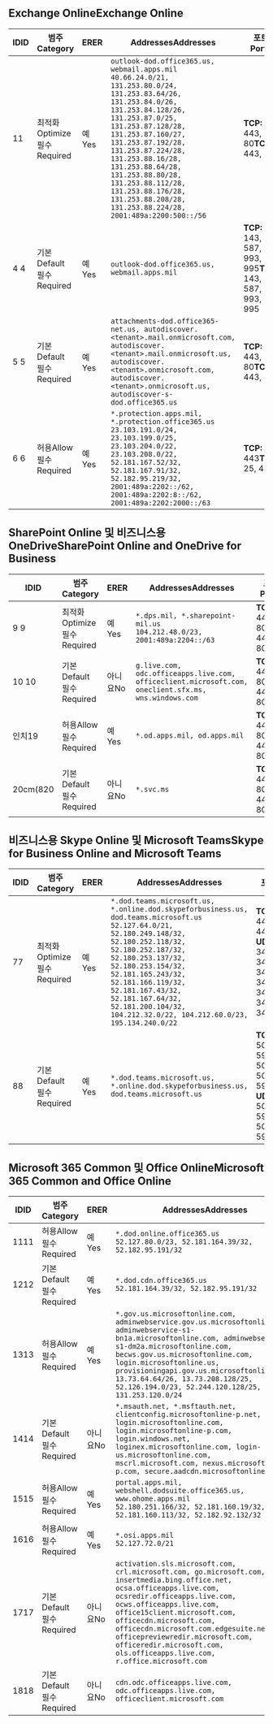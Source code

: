 <!--THIS FILE IS AUTOMATICALLY GENERATED. MANUAL CHANGES WILL BE OVERWRITTEN.-->
<!--Please contact the Office 365 Endpoints team with any questions.-->
<!--USGovDoD endpoints version 2019053100-->
<!--File generated 2019-05-31 17:01:37.6154-->

## <a name="exchange-online"></a><span data-ttu-id="3f226-101">Exchange Online</span><span class="sxs-lookup"><span data-stu-id="3f226-101">Exchange Online</span></span>

<span data-ttu-id="3f226-102">ID</span><span class="sxs-lookup"><span data-stu-id="3f226-102">ID</span></span> | <span data-ttu-id="3f226-103">범주</span><span class="sxs-lookup"><span data-stu-id="3f226-103">Category</span></span> | <span data-ttu-id="3f226-104">ER</span><span class="sxs-lookup"><span data-stu-id="3f226-104">ER</span></span> | <span data-ttu-id="3f226-105">Addresses</span><span class="sxs-lookup"><span data-stu-id="3f226-105">Addresses</span></span> | <span data-ttu-id="3f226-106">포트</span><span class="sxs-lookup"><span data-stu-id="3f226-106">Ports</span></span>
-- | -------------------- | --- | ---------------------------------------------------------------------------------------------------------------------------------------------------------------------------------------------------------------------------------------------------------------------------------------------------------------------------------------------------------------------------------------------- | -------------------------------
<span data-ttu-id="3f226-107">1</span><span class="sxs-lookup"><span data-stu-id="3f226-107">1</span></span> | <span data-ttu-id="3f226-108">최적화</span><span class="sxs-lookup"><span data-stu-id="3f226-108">Optimize</span></span><BR><span data-ttu-id="3f226-109">필수</span><span class="sxs-lookup"><span data-stu-id="3f226-109">Required</span></span> | <span data-ttu-id="3f226-110">예</span><span class="sxs-lookup"><span data-stu-id="3f226-110">Yes</span></span> | `outlook-dod.office365.us, webmail.apps.mil`<BR>`40.66.24.0/21, 131.253.80.0/24, 131.253.83.64/26, 131.253.84.0/26, 131.253.84.128/26, 131.253.87.0/25, 131.253.87.128/28, 131.253.87.160/27, 131.253.87.192/28, 131.253.87.224/28, 131.253.88.16/28, 131.253.88.64/28, 131.253.88.80/28, 131.253.88.112/28, 131.253.88.176/28, 131.253.88.208/28, 131.253.88.224/28, 2001:489a:2200:500::/56` | <span data-ttu-id="3f226-111">**TCP:** 443, 80</span><span class="sxs-lookup"><span data-stu-id="3f226-111">**TCP:** 443, 80</span></span>
<span data-ttu-id="3f226-112">4 </span><span class="sxs-lookup"><span data-stu-id="3f226-112">4</span></span> | <span data-ttu-id="3f226-113">기본</span><span class="sxs-lookup"><span data-stu-id="3f226-113">Default</span></span><BR><span data-ttu-id="3f226-114">필수</span><span class="sxs-lookup"><span data-stu-id="3f226-114">Required</span></span> | <span data-ttu-id="3f226-115">예</span><span class="sxs-lookup"><span data-stu-id="3f226-115">Yes</span></span> | `outlook-dod.office365.us, webmail.apps.mil` | <span data-ttu-id="3f226-116">**TCP:** 143, 25, 587, 993, 995</span><span class="sxs-lookup"><span data-stu-id="3f226-116">**TCP:** 143, 25, 587, 993, 995</span></span>
<span data-ttu-id="3f226-117">5 </span><span class="sxs-lookup"><span data-stu-id="3f226-117">5</span></span> | <span data-ttu-id="3f226-118">기본</span><span class="sxs-lookup"><span data-stu-id="3f226-118">Default</span></span><BR><span data-ttu-id="3f226-119">필수</span><span class="sxs-lookup"><span data-stu-id="3f226-119">Required</span></span> | <span data-ttu-id="3f226-120">예</span><span class="sxs-lookup"><span data-stu-id="3f226-120">Yes</span></span> | `attachments-dod.office365-net.us, autodiscover.<tenant>.mail.onmicrosoft.com, autodiscover.<tenant>.mail.onmicrosoft.us, autodiscover.<tenant>.onmicrosoft.com, autodiscover.<tenant>.onmicrosoft.us, autodiscover-s-dod.office365.us` | <span data-ttu-id="3f226-121">**TCP:** 443, 80</span><span class="sxs-lookup"><span data-stu-id="3f226-121">**TCP:** 443, 80</span></span>
<span data-ttu-id="3f226-122">6 </span><span class="sxs-lookup"><span data-stu-id="3f226-122">6</span></span> | <span data-ttu-id="3f226-123">허용</span><span class="sxs-lookup"><span data-stu-id="3f226-123">Allow</span></span><BR><span data-ttu-id="3f226-124">필수</span><span class="sxs-lookup"><span data-stu-id="3f226-124">Required</span></span> | <span data-ttu-id="3f226-125">예</span><span class="sxs-lookup"><span data-stu-id="3f226-125">Yes</span></span> | `*.protection.apps.mil, *.protection.office365.us`<BR>`23.103.191.0/24, 23.103.199.0/25, 23.103.204.0/22, 23.103.208.0/22, 52.181.167.52/32, 52.181.167.91/32, 52.182.95.219/32, 2001:489a:2202::/62, 2001:489a:2202:8::/62, 2001:489a:2202:2000::/63` | <span data-ttu-id="3f226-126">**TCP:** 25, 443</span><span class="sxs-lookup"><span data-stu-id="3f226-126">**TCP:** 25, 443</span></span>

## <a name="sharepoint-online-and-onedrive-for-business"></a><span data-ttu-id="3f226-127">SharePoint Online 및 비즈니스용 OneDrive</span><span class="sxs-lookup"><span data-stu-id="3f226-127">SharePoint Online and OneDrive for Business</span></span>

<span data-ttu-id="3f226-128">ID</span><span class="sxs-lookup"><span data-stu-id="3f226-128">ID</span></span> | <span data-ttu-id="3f226-129">범주</span><span class="sxs-lookup"><span data-stu-id="3f226-129">Category</span></span> | <span data-ttu-id="3f226-130">ER</span><span class="sxs-lookup"><span data-stu-id="3f226-130">ER</span></span> | <span data-ttu-id="3f226-131">Addresses</span><span class="sxs-lookup"><span data-stu-id="3f226-131">Addresses</span></span> | <span data-ttu-id="3f226-132">포트</span><span class="sxs-lookup"><span data-stu-id="3f226-132">Ports</span></span>
-- | -------------------- | --- | ---------------------------------------------------------------------------------------------------- | ----------------
<span data-ttu-id="3f226-133">9 </span><span class="sxs-lookup"><span data-stu-id="3f226-133">9</span></span> | <span data-ttu-id="3f226-134">최적화</span><span class="sxs-lookup"><span data-stu-id="3f226-134">Optimize</span></span><BR><span data-ttu-id="3f226-135">필수</span><span class="sxs-lookup"><span data-stu-id="3f226-135">Required</span></span> | <span data-ttu-id="3f226-136">예</span><span class="sxs-lookup"><span data-stu-id="3f226-136">Yes</span></span> | `*.dps.mil, *.sharepoint-mil.us`<BR>`104.212.48.0/23, 2001:489a:2204::/63` | <span data-ttu-id="3f226-137">**TCP:** 443, 80</span><span class="sxs-lookup"><span data-stu-id="3f226-137">**TCP:** 443, 80</span></span>
<span data-ttu-id="3f226-138">10 </span><span class="sxs-lookup"><span data-stu-id="3f226-138">10</span></span> | <span data-ttu-id="3f226-139">기본</span><span class="sxs-lookup"><span data-stu-id="3f226-139">Default</span></span><BR><span data-ttu-id="3f226-140">필수</span><span class="sxs-lookup"><span data-stu-id="3f226-140">Required</span></span> | <span data-ttu-id="3f226-141">아니요</span><span class="sxs-lookup"><span data-stu-id="3f226-141">No</span></span> | `g.live.com, odc.officeapps.live.com, officeclient.microsoft.com, oneclient.sfx.ms, wns.windows.com` | <span data-ttu-id="3f226-142">**TCP:** 443, 80</span><span class="sxs-lookup"><span data-stu-id="3f226-142">**TCP:** 443, 80</span></span>
<span data-ttu-id="3f226-143">인치</span><span class="sxs-lookup"><span data-stu-id="3f226-143">19</span></span> | <span data-ttu-id="3f226-144">허용</span><span class="sxs-lookup"><span data-stu-id="3f226-144">Allow</span></span><BR><span data-ttu-id="3f226-145">필수</span><span class="sxs-lookup"><span data-stu-id="3f226-145">Required</span></span> | <span data-ttu-id="3f226-146">예</span><span class="sxs-lookup"><span data-stu-id="3f226-146">Yes</span></span> | `*.od.apps.mil, od.apps.mil` | <span data-ttu-id="3f226-147">**TCP:** 443, 80</span><span class="sxs-lookup"><span data-stu-id="3f226-147">**TCP:** 443, 80</span></span>
<span data-ttu-id="3f226-148">20cm(8</span><span class="sxs-lookup"><span data-stu-id="3f226-148">20</span></span> | <span data-ttu-id="3f226-149">기본</span><span class="sxs-lookup"><span data-stu-id="3f226-149">Default</span></span><BR><span data-ttu-id="3f226-150">필수</span><span class="sxs-lookup"><span data-stu-id="3f226-150">Required</span></span> | <span data-ttu-id="3f226-151">아니요</span><span class="sxs-lookup"><span data-stu-id="3f226-151">No</span></span> | `*.svc.ms` | <span data-ttu-id="3f226-152">**TCP:** 443, 80</span><span class="sxs-lookup"><span data-stu-id="3f226-152">**TCP:** 443, 80</span></span>

## <a name="skype-for-business-online-and-microsoft-teams"></a><span data-ttu-id="3f226-153">비즈니스용 Skype Online 및 Microsoft Teams</span><span class="sxs-lookup"><span data-stu-id="3f226-153">Skype for Business Online and Microsoft Teams</span></span>

<span data-ttu-id="3f226-154">ID</span><span class="sxs-lookup"><span data-stu-id="3f226-154">ID</span></span> | <span data-ttu-id="3f226-155">범주</span><span class="sxs-lookup"><span data-stu-id="3f226-155">Category</span></span> | <span data-ttu-id="3f226-156">ER</span><span class="sxs-lookup"><span data-stu-id="3f226-156">ER</span></span> | <span data-ttu-id="3f226-157">Addresses</span><span class="sxs-lookup"><span data-stu-id="3f226-157">Addresses</span></span> | <span data-ttu-id="3f226-158">포트</span><span class="sxs-lookup"><span data-stu-id="3f226-158">Ports</span></span>
-- | -------------------- | --- | -------------------------------------------------------------------------------------------------------------------------------------------------------------------------------------------------------------------------------------------------------------------------------------------------------------------------------------------------------- | --------------------------------------------------
<span data-ttu-id="3f226-159">7</span><span class="sxs-lookup"><span data-stu-id="3f226-159">7</span></span> | <span data-ttu-id="3f226-160">최적화</span><span class="sxs-lookup"><span data-stu-id="3f226-160">Optimize</span></span><BR><span data-ttu-id="3f226-161">필수</span><span class="sxs-lookup"><span data-stu-id="3f226-161">Required</span></span> | <span data-ttu-id="3f226-162">예</span><span class="sxs-lookup"><span data-stu-id="3f226-162">Yes</span></span> | `*.dod.teams.microsoft.us, *.online.dod.skypeforbusiness.us, dod.teams.microsoft.us`<BR>`52.127.64.0/21, 52.180.249.148/32, 52.180.252.118/32, 52.180.252.187/32, 52.180.253.137/32, 52.180.253.154/32, 52.181.165.243/32, 52.181.166.119/32, 52.181.167.43/32, 52.181.167.64/32, 52.181.200.104/32, 104.212.32.0/22, 104.212.60.0/23, 195.134.240.0/22` | <span data-ttu-id="3f226-163">**TCP:** 443</span><span class="sxs-lookup"><span data-stu-id="3f226-163">**TCP:** 443</span></span><BR><span data-ttu-id="3f226-164">**UDP:** 3478, 3479, 3480, 3481</span><span class="sxs-lookup"><span data-stu-id="3f226-164">**UDP:** 3478, 3479, 3480, 3481</span></span>
<span data-ttu-id="3f226-165">8</span><span class="sxs-lookup"><span data-stu-id="3f226-165">8</span></span> | <span data-ttu-id="3f226-166">기본</span><span class="sxs-lookup"><span data-stu-id="3f226-166">Default</span></span><BR><span data-ttu-id="3f226-167">필수</span><span class="sxs-lookup"><span data-stu-id="3f226-167">Required</span></span> | <span data-ttu-id="3f226-168">예</span><span class="sxs-lookup"><span data-stu-id="3f226-168">Yes</span></span> | `*.dod.teams.microsoft.us, *.online.dod.skypeforbusiness.us, dod.teams.microsoft.us` | <span data-ttu-id="3f226-169">**TCP:** 5061, 50000-59999</span><span class="sxs-lookup"><span data-stu-id="3f226-169">**TCP:** 5061, 50000-59999</span></span><BR><span data-ttu-id="3f226-170">**UDP:** 50000-59999</span><span class="sxs-lookup"><span data-stu-id="3f226-170">**UDP:** 50000-59999</span></span>

## <a name="microsoft-365-common-and-office-online"></a><span data-ttu-id="3f226-171">Microsoft 365 Common 및 Office Online</span><span class="sxs-lookup"><span data-stu-id="3f226-171">Microsoft 365 Common and Office Online</span></span>

<span data-ttu-id="3f226-172">ID</span><span class="sxs-lookup"><span data-stu-id="3f226-172">ID</span></span> | <span data-ttu-id="3f226-173">범주</span><span class="sxs-lookup"><span data-stu-id="3f226-173">Category</span></span> | <span data-ttu-id="3f226-174">ER</span><span class="sxs-lookup"><span data-stu-id="3f226-174">ER</span></span> | <span data-ttu-id="3f226-175">Addresses</span><span class="sxs-lookup"><span data-stu-id="3f226-175">Addresses</span></span> | <span data-ttu-id="3f226-176">포트</span><span class="sxs-lookup"><span data-stu-id="3f226-176">Ports</span></span>
-- | ------------------- | --- | ---------------------------------------------------------------------------------------------------------------------------------------------------------------------------------------------------------------------------------------------------------------------------------------------------------------------------------------------------------------------------------------------- | ----------------
<span data-ttu-id="3f226-177">11</span><span class="sxs-lookup"><span data-stu-id="3f226-177">11</span></span> | <span data-ttu-id="3f226-178">허용</span><span class="sxs-lookup"><span data-stu-id="3f226-178">Allow</span></span><BR><span data-ttu-id="3f226-179">필수</span><span class="sxs-lookup"><span data-stu-id="3f226-179">Required</span></span> | <span data-ttu-id="3f226-180">예</span><span class="sxs-lookup"><span data-stu-id="3f226-180">Yes</span></span> | `*.dod.online.office365.us`<BR>`52.127.80.0/23, 52.181.164.39/32, 52.182.95.191/32` | <span data-ttu-id="3f226-181">**TCP:** 443</span><span class="sxs-lookup"><span data-stu-id="3f226-181">**TCP:** 443</span></span>
<span data-ttu-id="3f226-182">12</span><span class="sxs-lookup"><span data-stu-id="3f226-182">12</span></span> | <span data-ttu-id="3f226-183">기본</span><span class="sxs-lookup"><span data-stu-id="3f226-183">Default</span></span><BR><span data-ttu-id="3f226-184">필수</span><span class="sxs-lookup"><span data-stu-id="3f226-184">Required</span></span> | <span data-ttu-id="3f226-185">예</span><span class="sxs-lookup"><span data-stu-id="3f226-185">Yes</span></span> | `*.dod.cdn.office365.us`<BR>`52.181.164.39/32, 52.182.95.191/32` | <span data-ttu-id="3f226-186">**TCP:** 443</span><span class="sxs-lookup"><span data-stu-id="3f226-186">**TCP:** 443</span></span>
<span data-ttu-id="3f226-187">13</span><span class="sxs-lookup"><span data-stu-id="3f226-187">13</span></span> | <span data-ttu-id="3f226-188">허용</span><span class="sxs-lookup"><span data-stu-id="3f226-188">Allow</span></span><BR><span data-ttu-id="3f226-189">필수</span><span class="sxs-lookup"><span data-stu-id="3f226-189">Required</span></span> | <span data-ttu-id="3f226-190">예</span><span class="sxs-lookup"><span data-stu-id="3f226-190">Yes</span></span> | `*.gov.us.microsoftonline.com, adminwebservice.gov.us.microsoftonline.com, adminwebservice-s1-bn1a.microsoftonline.com, adminwebservice-s1-dm2a.microsoftonline.com, becws.gov.us.microsoftonline.com, login.microsoftonline.us, provisioningapi.gov.us.microsoftonline.com`<BR>`13.73.64.64/26, 13.73.208.128/25, 52.126.194.0/23, 52.244.120.128/25, 131.253.120.0/24` | <span data-ttu-id="3f226-191">**TCP:** 443</span><span class="sxs-lookup"><span data-stu-id="3f226-191">**TCP:** 443</span></span>
<span data-ttu-id="3f226-192">14</span><span class="sxs-lookup"><span data-stu-id="3f226-192">14</span></span> | <span data-ttu-id="3f226-193">기본</span><span class="sxs-lookup"><span data-stu-id="3f226-193">Default</span></span><BR><span data-ttu-id="3f226-194">필수</span><span class="sxs-lookup"><span data-stu-id="3f226-194">Required</span></span> | <span data-ttu-id="3f226-195">아니요</span><span class="sxs-lookup"><span data-stu-id="3f226-195">No</span></span> | `*.msauth.net, *.msftauth.net, clientconfig.microsoftonline-p.net, login.microsoftonline.com, login.microsoftonline-p.com, login.windows.net, loginex.microsoftonline.com, login-us.microsoftonline.com, mscrl.microsoft.com, nexus.microsoftonline-p.com, secure.aadcdn.microsoftonline-p.com` | <span data-ttu-id="3f226-196">**TCP:** 443</span><span class="sxs-lookup"><span data-stu-id="3f226-196">**TCP:** 443</span></span>
<span data-ttu-id="3f226-197">15</span><span class="sxs-lookup"><span data-stu-id="3f226-197">15</span></span> | <span data-ttu-id="3f226-198">허용</span><span class="sxs-lookup"><span data-stu-id="3f226-198">Allow</span></span><BR><span data-ttu-id="3f226-199">필수</span><span class="sxs-lookup"><span data-stu-id="3f226-199">Required</span></span> | <span data-ttu-id="3f226-200">예</span><span class="sxs-lookup"><span data-stu-id="3f226-200">Yes</span></span> | `portal.apps.mil, webshell.dodsuite.office365.us, www.ohome.apps.mil`<BR>`52.180.251.166/32, 52.181.160.19/32, 52.181.160.113/32, 52.182.92.132/32` | <span data-ttu-id="3f226-201">**TCP:** 443</span><span class="sxs-lookup"><span data-stu-id="3f226-201">**TCP:** 443</span></span>
<span data-ttu-id="3f226-202">16</span><span class="sxs-lookup"><span data-stu-id="3f226-202">16</span></span> | <span data-ttu-id="3f226-203">허용</span><span class="sxs-lookup"><span data-stu-id="3f226-203">Allow</span></span><BR><span data-ttu-id="3f226-204">필수</span><span class="sxs-lookup"><span data-stu-id="3f226-204">Required</span></span> | <span data-ttu-id="3f226-205">예</span><span class="sxs-lookup"><span data-stu-id="3f226-205">Yes</span></span> | `*.osi.apps.mil`<BR>`52.127.72.0/21` | <span data-ttu-id="3f226-206">**TCP:** 443</span><span class="sxs-lookup"><span data-stu-id="3f226-206">**TCP:** 443</span></span>
<span data-ttu-id="3f226-207">17</span><span class="sxs-lookup"><span data-stu-id="3f226-207">17</span></span> | <span data-ttu-id="3f226-208">기본</span><span class="sxs-lookup"><span data-stu-id="3f226-208">Default</span></span><BR><span data-ttu-id="3f226-209">필수</span><span class="sxs-lookup"><span data-stu-id="3f226-209">Required</span></span> | <span data-ttu-id="3f226-210">아니요</span><span class="sxs-lookup"><span data-stu-id="3f226-210">No</span></span> | `activation.sls.microsoft.com, crl.microsoft.com, go.microsoft.com, insertmedia.bing.office.net, ocsa.officeapps.live.com, ocsredir.officeapps.live.com, ocws.officeapps.live.com, office15client.microsoft.com, officecdn.microsoft.com, officecdn.microsoft.com.edgesuite.net, officepreviewredir.microsoft.com, officeredir.microsoft.com, ols.officeapps.live.com, r.office.microsoft.com` | <span data-ttu-id="3f226-211">**TCP:** 443, 80</span><span class="sxs-lookup"><span data-stu-id="3f226-211">**TCP:** 443, 80</span></span>
<span data-ttu-id="3f226-212">18</span><span class="sxs-lookup"><span data-stu-id="3f226-212">18</span></span> | <span data-ttu-id="3f226-213">기본</span><span class="sxs-lookup"><span data-stu-id="3f226-213">Default</span></span><BR><span data-ttu-id="3f226-214">필수</span><span class="sxs-lookup"><span data-stu-id="3f226-214">Required</span></span> | <span data-ttu-id="3f226-215">아니요</span><span class="sxs-lookup"><span data-stu-id="3f226-215">No</span></span> | `cdn.odc.officeapps.live.com, odc.officeapps.live.com, officeclient.microsoft.com` | <span data-ttu-id="3f226-216">**TCP:** 443, 80</span><span class="sxs-lookup"><span data-stu-id="3f226-216">**TCP:** 443, 80</span></span>

